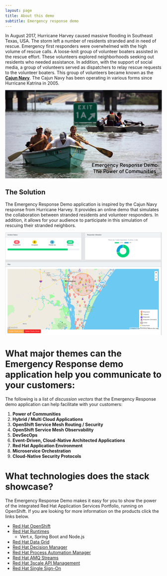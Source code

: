 ```yaml
---
layout: page
title: About this demo
subtitle: Emergency response demo
---
```


In August 2017, Hurricane Harvey caused massive flooding in Southeast Texas, USA. 
The storm left a number of residents stranded and in need of rescue.
Emergency first responders were overwhelmed with the high volume
of rescue calls. A loose-knit group of volunteer boaters assisted in the
rescue effort. These volunteers explored neighborhoods seeking out
residents who needed assistance. In addition, with the support of social
media, a group of volunteers served as dispatchers to relay rescue
requests to the volunteer boaters. This group of volunteers became known
as the [**Cajun Navy**](https://en.wikipedia.org/wiki/Cajun_Navy). The
Cajun Navy has been operating in various forms since Hurricane Katrina
in 2005.

![volunteer boaters stock photo](/images/volunteerboatersstockphoto.png)

## The Solution

The Emergency Response Demo application is inspired by the Cajun Navy response from Hurricane Harvey. 
It provides an online demo that simulates the collaboration between stranded residents and volunteer responders.
In addition, it allows for your audience to participate in this simulation of rescuing their stranded neighbors.

![dashboard](/images/dashboard.png)


# What major themes can the Emergency Response demo application help you communicate to your customers:

The following is a list of *discussion vectors* that the Emergency Response demo application can help facilitate with your customers:

1. **Power of Communities**
2. **Hybrid / Multi Cloud Applications**
3. **OpenShift Service Mesh Routing / Security**
4. **OpenShift Service Mesh Observability**
5. **DevSecOps**
6. **Event-Driven, Cloud-Native Architected Applications**
7. **Red Hat Application Environment**
8. **Microservice Orchestration**
9. **Cloud-Native Security Protocols**

# What technologies does the stack showcase?

The Emergency Response Demo makes it easy for you to show the power of
the integrated Red Hat Application Services Portfolio, running on OpenShift. If you are looking for more information on the products click the links below.

  - [Red Hat OpenShift](https://www.redhat.com/en/technologies/cloud-computing/openshift)
  - [Red Hat Runtimes](https://www.redhat.com/en/technologies/cloud-computing/openshift/application-runtimes)
    - Vert.x, Spring Boot and Node.js
  - [Red Hat Data Grid](https://www.redhat.com/en/technologies/jboss-middleware/data-grid)
  - [Red Hat Decision Manager](https://www.redhat.com/en/technologies/jboss-middleware/decision-manager)
  - [Red Hat Process Automation Manager](https://www.redhat.com/en/technologies/jboss-middleware/process-automation-manager)
  - [Red Hat AMQ Streams](https://www.redhat.com/en/technologies/jboss-middleware/amq)
  - [Red Hat 3scale API Management](https://www.redhat.com/en/technologies/jboss-middleware/3scale)
  - [Red Hat Single Sign-On](https://access.redhat.com/products/red-hat-single-sign-on)
